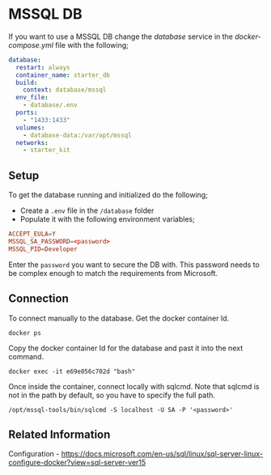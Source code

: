 # MSSQL DB

If you want to use a MSSQL DB change the _database_ service in the _docker-compose.yml_ file with the following;

```yaml
database:
  restart: always
  container_name: starter_db
  build:
    context: database/mssql
  env_file:
    - database/.env
  ports:
    - "1433:1433"
  volumes:
    - database-data:/var/opt/mssql
  networks:
    - starter_kit
```

## Setup

To get the database running and initialized do the following;

- Create a `.env` file in the `/database` folder
- Populate it with the following environment variables;

```conf
ACCEPT_EULA=Y
MSSQL_SA_PASSWORD=<password>
MSSQL_PID=Developer
```

Enter the `password` you want to secure the DB with. This password needs to be complex enough to match the requirements from Microsoft.

## Connection

To connect manually to the database. Get the docker container Id.

`docker ps`

Copy the docker container Id for the database and past it into the next command.

`docker exec -it e69e056c702d "bash"`

Once inside the container, connect locally with sqlcmd. Note that sqlcmd is not in the path by default, so you have to specify the full path.

`/opt/mssql-tools/bin/sqlcmd -S localhost -U SA -P '<password>'`

## Related Information

Configuration - https://docs.microsoft.com/en-us/sql/linux/sql-server-linux-configure-docker?view=sql-server-ver15
